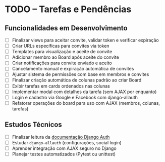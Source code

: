 # TODO – Tarefas e Pendências

## Funcionalidades em Desenvolvimento

- [ ] Finalizar views para aceitar convite, validar token e verificar expiração
- [ ] Criar URLs específicas para convites via token
- [ ] Templates para visualização e aceite de convite
- [ ] Adicionar membro ao Board após aceite do convite
- [ ] Criar notificações para convite enviado e aceito
- [ ] Cancelamento manual e expiração automática de convites
- [ ] Ajustar sistema de permissões com base em membros e convites
- [ ] Finalizar criação automática de colunas padrão ao criar Board
- [ ] Exibir tarefas em cards ordenados nas colunas
- [ ] Implementar modal com detalhes da tarefa (sem AJAX por enquanto)
- [ ] Login e cadastro via Google e Facebook com django-allauth
- [ ] Refatorar operações do board para uso com AJAX (membros, colunas, tarefas)

## Estudos Técnicos

- [ ] Finalizar leitura da [documentação Django Auth](https://docs.djangoproject.com/en/4.2/topics/auth/)
- [ ] Estudar `django-allauth` (configurações, social login)
- [ ] Aprender integração com AJAX seguro no Django
- [ ] Planejar testes automatizados (Pytest ou unittest)
